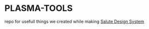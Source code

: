 
# PLASMA-TOOLS

repo for usefull things we created while making [Salute Design System](https://github.com/salute-developers/plasma)
